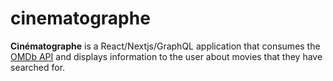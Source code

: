 # cinematographe

**Cinématographe** is a React/Nextjs/GraphQL application that consumes the [OMDb API](https://www.omdbapi.com/) and displays information to the user about movies that they have searched for.

